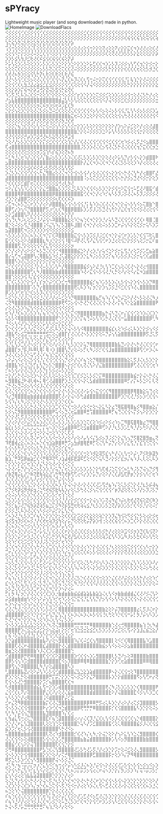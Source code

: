# sPYracy
Lightweight music player (and song downloader) made in python.
![HomeImage](https://user-images.githubusercontent.com/125816677/224558935-3e3db53b-d6f3-4278-bd84-5ea10d3fc751.png)
![DownloadFlacs](https://user-images.githubusercontent.com/125816677/224576264-485fa754-2b14-4451-be11-0212f9a9c6a5.png)
⠪⡪⡪⡪⢪⢊⢎⡪⡪⢪⢪⢊⢎⡪⡪⡪⡪⡪⡪⡪⡪⡪⡪⡪⡪⣊⢎⡪⡪⡪⢪⠪⡪⡪⢪⠪⡪⡪⢪⠪⡪⡪⡪⡪⡪⡪⡪⡪⡪⡪⡪⡪⡪⡪⡪⡪⡪⡪⡪⡪⡪⡪⡪⡪⡪⡪⡪⡪⡪⡪⡪⡪⡪⡪⡪⡪⡪⡪⡪⡪⡪⡪⡪⡪⡪⡪⡪⢎⢮⢪⢎⢮⢱⢕⢭⢪⢎⢵⢱⢍⢮⡱⢝⢬⡣⡫⡪⣕⢝⡜⣕⢝⡜⣕⢝⡜⣕⢝⡜⡵
⢩⢪⢒⢕⢕⢕⢕⢜⢌⢇⢕⢕⢕⢜⢜⢔⢕⢜⢔⢕⢜⢔⢕⢜⢔⢕⢪⢒⠕⡕⢕⢝⢔⢕⢕⠝⡔⡕⡕⣍⢎⠲⡱⢜⢜⢔⢕⢎⢜⢔⢕⢪⠪⡒⡕⡪⡪⢜⠬⡪⣊⢎⢪⠪⡪⡪⢪⠪⡪⡪⡪⡪⡪⡪⡪⡪⡪⡪⡪⡪⡪⢎⢕⢝⢜⢜⡱⡣⡣⡣⡕⣕⢕⢕⢕⡕⡕⡵⡱⡱⡣⣪⢣⢳⡸⣊⢗⢜⢎⠮⣪⢪⢎⢮⢪⢎⢮⢕⡝⡼
⠕⡥⢣⢕⡱⡡⡣⢕⢕⡱⡱⡡⡣⡱⡡⡣⡱⣑⠕⡕⡱⣑⠕⡕⡱⣑⠕⡥⣋⢎⢎⠲⡱⡡⡣⡹⡨⡪⡪⢢⢣⢋⢎⢲⡑⡕⡪⡒⡕⢕⢕⢕⢍⢎⢎⡪⡪⡪⡪⡪⡢⡣⡣⢝⢌⢎⢕⢍⢎⢎⢜⠬⡪⡪⡪⡪⡪⡪⡪⡪⡪⡣⡓⡕⡕⡕⡕⢎⢎⢎⢎⢖⢕⢕⡣⡺⣘⢎⢎⢞⢜⠦⡳⡱⡪⣪⢪⢣⡓⡝⢆⢗⢕⢇⢗⢕⢇⢗⡜⢮
⢜⢜⠢⡣⢪⢊⢎⡪⡢⢕⢜⢌⢎⢪⢊⢎⢪⠢⡝⣌⢎⠦⡹⢌⢎⢆⢫⢒⠬⡒⡕⢍⢎⢪⢊⢎⢪⢪⡘⡅⢧⢱⡑⡕⢜⠬⡪⡪⡪⣑⢕⢪⢊⢎⢆⣳⣘⣜⣔⣵⣪⣊⣎⣪⡪⡪⡪⡪⢪⢊⢎⢕⢕⢪⠪⡜⢬⠪⡪⡪⡪⡪⡪⡪⡪⡪⡪⡣⡓⡕⡕⡕⡕⡕⡕⡕⡕⣕⢕⢕⡕⡵⡱⡍⢮⠲⡕⡵⣩⢚⡕⣝⢬⡣⣫⢪⡓⣕⢝⢎
⠱⡡⡫⣘⢅⠧⡱⢌⢎⡪⡒⢕⢕⡱⡑⡕⢕⢕⠪⡢⡪⡪⡊⡖⡱⡑⡕⡱⣑⢍⡪⡪⣊⢕⡱⡱⡡⡣⡪⢪⢒⢕⢜⢌⡣⡓⡜⢔⢕⠜⣢⣧⣷⣿⣿⣿⣿⣿⣿⣿⣿⣿⣿⣿⣿⣿⣾⣬⣣⠣⡣⢣⢕⢕⢍⢎⢎⢕⢕⢪⠪⡜⢬⠪⡪⡪⣊⢎⡪⡪⡪⡪⡪⡪⡪⡪⡪⣒⢕⢕⢎⢎⢎⢎⡣⡫⡪⡪⡲⢍⠮⡲⡱⡪⢖⠵⡩⣎⢎⡳
⡑⡕⡪⢢⢕⡱⡑⡕⢕⢜⢌⡣⡪⡢⣙⠬⣊⢎⢕⢕⢜⢌⢎⢪⢊⢎⢪⠪⡢⢣⠪⡢⢕⠬⡢⡣⢪⢪⡘⣅⢣⠣⡪⡢⡣⡪⡪⡱⣡⣿⣿⣿⣿⣿⣿⣿⣿⣿⣿⣿⣿⣿⣿⣿⣿⣿⣿⣿⣿⣷⣍⢖⠥⡣⡱⣑⢕⠕⡕⢕⢍⢎⢎⢕⢕⢪⢢⢓⢜⢜⢜⢜⢜⢜⢜⢜⢪⠪⡪⡪⡪⡪⡪⡪⡪⣪⢚⡜⡪⡣⡫⣪⢪⡣⡫⡪⡳⣘⢎⢞
⠨⡪⡪⡑⢦⢑⢎⢪⠪⡢⢣⠪⡒⢕⠬⡪⢢⠣⡪⢢⠣⡪⡒⡕⡱⡡⡣⢕⠕⡕⢕⠕⡕⢕⠕⡜⡱⢢⠕⡬⣊⢕⠕⡜⢔⢕⢜⣼⣿⣿⣿⣿⣿⣿⣿⣿⣿⣿⣿⣿⣿⣿⣿⣿⣿⣿⣿⣿⣿⣿⣿⣷⡑⡕⢕⠬⡪⡪⡪⡱⣑⠕⡥⢣⠣⡣⡣⡣⡣⢕⢕⢪⡒⡕⢕⢕⢕⢝⢜⢜⢪⢪⡪⡪⡚⡴⡱⡩⣪⢚⢜⠦⡣⣕⢝⢜⢕⠵⣩⢺
⢑⢕⠜⡜⡢⡣⡱⡑⡕⡱⡑⡕⡍⡪⣊⢎⢪⢊⢎⢕⢱⡑⡜⡌⢎⢜⢌⢎⢪⢊⢎⢪⠪⣊⢎⢪⢊⢖⠱⡪⢔⢅⡫⣘⠪⣢⣿⣿⣿⢏⢴⣿⣿⣿⣿⣿⣿⣿⣿⣿⣿⣿⣿⣿⣿⣿⣿⣿⣿⣿⣿⣿⣿⡨⡣⡱⡱⢜⢌⢎⡢⢫⢜⢌⡣⡓⢜⢌⢎⢎⢎⢲⡑⣍⢎⢎⡲⣑⢕⢕⢕⢕⢜⢜⢕⡪⡪⡪⡲⡩⣪⢱⠣⡎⢮⡱⢕⢝⠦⡳
⠥⣃⠳⣘⢌⢖⠱⡜⢌⢎⢪⠜⡌⣷⡬⡢⡣⡱⡡⡣⡱⢌⢎⢜⢅⡣⡱⡡⡣⡱⡑⡕⢕⢜⢔⠕⡥⢣⡙⡔⡣⢪⠢⡕⡱⣾⣿⣿⠗⣢⣿⣿⣿⣿⣿⣿⣿⣿⣿⣿⣿⣿⣿⣿⣿⣿⣿⣿⣿⣿⣿⣿⣿⡗⡜⣌⢎⠲⡱⢌⢎⠲⡑⢎⢜⢌⡣⡣⢕⢕⡱⠱⡜⢔⢕⢕⢜⢔⢕⢕⠕⡕⡕⡕⡕⣪⢎⠮⡪⣚⢔⡣⡫⡪⡣⡪⣣⢣⢫⡪
⡱⢌⡣⡱⢌⢎⢪⢊⢎⢪⠢⡓⣌⢻⣿⣔⢕⢜⢌⠲⡑⡕⢪⠢⡣⢪⠜⡔⢕⢜⢌⢎⢪⠢⡕⡱⢪⠢⡓⢜⢌⢣⠓⡜⢔⣿⣿⠏⣜⣼⣿⣿⣿⣿⣿⣿⣿⣿⣿⣿⣿⣿⣿⣿⣿⣿⣿⣿⣿⣿⣿⣿⣿⣿⠨⡢⢕⢍⡪⣊⢎⢕⢍⢎⢪⠢⡓⡜⡪⡢⣙⢜⠪⡪⡒⡕⢕⡱⡑⢎⢎⢎⡪⣊⣾⡏⢖⢍⢎⢎⡪⡪⡪⡪⣪⢚⢔⢇⡳⢜
⢒⠕⡌⣎⢢⢣⠱⡡⡣⡱⡑⡕⣌⢚⣿⣿⣦⡣⡱⡩⡪⣘⢅⠧⡱⡑⢎⢪⠪⡢⡣⡱⡑⡕⡪⢪⢒⠕⣍⢪⢒⠥⣋⢜⠜⣿⣯⠊⣾⣿⣿⣿⣿⢿⡿⣿⣿⣿⣿⣿⣿⣿⣿⣿⡿⣿⣿⣿⣿⣿⣿⣿⣿⣯⢊⢎⠲⡑⡜⢔⠱⡊⢦⠣⡣⡹⡨⡪⢜⢌⠦⡣⡹⡨⡪⡪⡪⢜⢜⡱⡑⡕⣼⣿⡿⡩⡪⡪⡪⡪⡪⡪⡪⡪⢆⢏⢎⢎⠮⡱
⡡⣋⠲⢌⠦⡣⣙⢌⠖⡱⡑⡜⢔⠕⡼⣿⣿⣿⣦⡣⢪⠢⡣⢪⢪⡘⡅⢧⠱⡱⢌⢎⢜⢌⢎⠲⡑⡕⢬⠢⡣⢣⠪⡢⢍⣿⣷⠑⣿⣿⡿⢋⡔⡱⢢⠪⡙⣿⣿⣿⣿⡟⡫⡰⢊⢆⢎⠻⣿⣿⡿⣿⣿⡧⡱⡡⡫⡸⡨⡣⣙⢜⢢⢓⠕⡜⣌⢎⢲⢑⢕⠪⡪⢜⢔⢕⢪⠪⡢⡕⣩⣾⣿⣿⢣⠝⡜⢜⢜⠬⡪⡪⡪⡪⡣⡣⡓⡕⡝⡜
⢪⢢⢙⢆⠳⡨⢆⢕⡩⡪⣘⠜⡬⢪⠢⠽⣿⣿⣿⣷⣕⢕⠱⡑⢦⢑⢎⠲⡑⡕⡱⡘⡔⢥⠣⣙⢌⢎⢪⢊⢎⢪⢊⢎⠆⢿⣿⢈⣿⣿⡑⢕⠬⡪⡢⢫⡘⢼⣿⣿⣿⢨⠪⣌⢣⠱⡌⡣⣹⣿⠧⣸⣿⡇⢎⠲⡑⡜⢔⢕⠬⡢⡣⡱⣉⠖⡬⢢⠣⡕⢕⢍⡪⡒⢥⠣⡱⡩⣢⣽⣿⣿⣿⢏⠲⡩⡪⡱⡱⡱⡱⢪⠪⡪⡪⡪⡪⡪⡪⣪
⠢⡣⡱⡡⡣⡱⡱⢌⠦⡱⢌⢎⠲⡑⡍⢎⠽⣿⣿⣿⣿⣷⣍⢪⠢⡣⡱⡩⡪⡸⡨⣊⢎⠲⡑⡕⢬⢊⠖⡱⡡⡣⡑⢎⢪⠩⢗⢅⣿⣯⢊⢎⠪⡢⢕⠕⢜⣾⣿⣿⣿⣆⠳⡰⡑⡕⡪⢪⠸⣿⠪⠼⡟⢜⢅⢫⠜⣌⢣⢪⢊⠖⡱⣘⢔⢕⢪⡑⡕⡪⡪⢢⢕⡩⡒⣍⠎⣶⣿⣿⣿⣿⢫⡘⡕⢕⢕⢕⢪⠪⡜⣅⢫⠪⡪⡪⡪⡪⡪⡲
⡱⡑⡜⢔⠕⡜⢔⠕⡪⡊⠦⡣⣙⢌⢎⢪⢊⠺⣿⣿⣿⣿⣿⣮⣑⠕⡜⢔⡱⡘⡔⢥⠪⣑⠕⡪⡒⣅⢫⡘⡔⢕⡩⡪⡡⣋⣦⣵⣿⣿⡔⢥⢋⠲⣡⣽⣿⡿⢣⢌⢿⣿⣧⣣⠱⡪⣘⢅⣽⣿⣕⡕⡕⡱⡑⣅⠳⡨⡢⡣⡱⡩⡊⢦⠱⡡⡣⡪⡸⢌⡪⡒⢥⢊⢎⣴⣿⣿⣿⣿⣿⠣⡱⢜⢌⡣⡪⡒⡕⡕⡪⡒⡕⢭⠪⡪⡪⡪⡪⡪
⠬⡊⢎⢪⢊⢎⢪⠪⡪⡘⡕⢜⠤⡣⡱⡡⢣⠓⡜⢿⣿⣿⣿⣿⣿⣮⡪⢢⠕⣜⢘⢆⢣⠱⣉⢎⢢⢕⢌⢎⢜⠢⡕⢜⢔⢺⣿⣿⣿⣿⣿⣷⣿⣿⣿⣿⣿⢋⢆⠳⡸⣿⣿⣿⣷⣷⣾⣿⣿⣿⣿⣿⣷⠱⢜⠔⣍⢪⠢⡣⢪⢜⡘⢆⡓⢕⠜⡔⢕⠪⡔⣍⠲⣱⣾⣿⣿⣿⣿⣿⢑⢕⢕⡱⢪⠸⡌⣎⢪⠪⡪⡪⡪⡱⡱⡱⢪⠪⡪⡪
⢱⡉⢎⢅⡣⡱⡑⡕⢪⠜⡌⡎⡲⡑⡬⢊⢎⡱⣊⢒⠻⣿⣿⣿⣿⣿⣿⣮⡊⢦⠱⡡⡣⡣⡱⢌⢆⡣⢪⠢⡕⡱⢪⠢⡣⡱⡙⠿⣿⣿⣿⣿⣿⣿⣿⣿⣿⠡⡣⡙⡔⣿⣿⣿⣿⣿⣿⣿⣿⣿⣿⢟⢅⠧⡱⠱⡌⡲⡑⡕⡱⢢⡩⡪⣘⠪⣊⢎⢪⠱⢜⢄⣿⣿⣿⣿⣿⣿⡿⡡⡣⡱⢊⢖⢱⡑⢎⡢⡣⡹⢌⢎⢪⠪⡪⡪⡱⡩⡪⡪
⠥⡪⡑⡕⢌⢎⢜⢌⢣⠪⡪⣘⢌⢎⠜⡜⢔⠥⣊⢕⠱⡙⢿⣿⣿⣿⣿⣿⣿⣦⡋⢦⠱⡌⢎⠲⡑⡬⣑⠕⡜⢜⠢⡣⢕⢜⢌⠳⡰⢌⢝⠻⣿⣿⣿⣿⣿⣾⣿⣿⣷⣿⣿⣿⣿⣿⡿⢟⠫⡩⡢⢪⠢⡓⢜⡑⢎⢜⢌⢎⢪⠢⡕⢜⠔⡍⢦⠱⡑⣕⣵⣿⣿⣿⣿⣿⣿⠟⡔⢕⢜⢌⡣⡱⠱⣌⢣⠪⡪⢜⢌⢎⢕⢕⢕⢪⠪⡪⡪⢪
⢖⠱⡜⡘⢎⠦⡱⡡⡣⡱⠱⡌⢦⠱⡑⢎⢪⠢⡣⢪⡑⣍⠪⡻⣿⣿⣿⣿⣿⣿⣿⣦⡓⢬⠣⣙⢌⠖⡌⣎⢪⢊⢕⠱⡱⢌⢎⡱⡑⢥⡣⡣⠪⢿⣿⣿⣿⣿⣿⣿⣿⣿⣿⣿⣿⢟⢑⠕⡱⡑⡕⡱⡑⡍⢦⢙⠬⡢⢣⠱⡡⡓⢜⢌⢎⢪⠒⣥⣿⣿⣿⣿⣿⣿⣿⡿⢃⠳⣘⠪⡢⢣⠪⡜⡱⢌⢎⢕⡱⡑⡥⢣⠣⡪⡒⡕⣍⢎⢜⢅
⡱⡑⢎⢪⢊⠖⡱⡘⡔⣍⠪⡪⢢⢋⢜⢅⠧⡱⡑⡕⢬⠢⡣⢣⠪⢿⣿⣿⣿⣿⣿⣿⣿⣮⣎⢆⢕⠱⡪⢔⢅⠧⡱⡑⡕⡪⢢⠪⡪⣸⣿⣧⠫⡢⣪⣩⢛⡛⣛⡛⣛⢛⣫⢍⢕⢌⣾⣿⡏⡎⢜⢌⢎⢜⠢⡣⡱⡑⡕⢕⠥⡙⡬⢢⢣⣵⣿⣿⣿⣿⣿⣿⣿⡿⡫⣘⢅⡫⡢⡹⡨⡪⢪⢜⢘⢆⢣⠪⡢⡓⡜⣌⢣⠕⡍⢎⢔⢕⠕⡕
⢪⡘⣅⢣⡱⣉⢎⢜⠢⡪⡊⡎⡲⡑⢕⠜⡔⢕⢜⡘⢆⡣⡱⡑⡕⢥⡙⢿⣿⣿⣿⣿⣿⣿⣿⣷⣧⣙⠔⡕⢜⠢⡓⢜⢌⢎⢪⢊⠖⣼⣿⣿⡏⡲⡘⡯⡸⠧⠿⢇⢿⠅⢿⠰⡱⢸⣿⣿⢣⡙⡔⢕⠬⡢⡋⢆⠳⡨⡪⡊⢎⢪⣸⣶⣿⣿⣿⣿⣿⣿⣿⡿⢫⢊⠖⡱⢌⠦⡱⢜⢌⢎⡢⡣⡱⡑⢥⢋⢜⢌⠎⢦⢱⡑⣍⢎⢎⢪⢪⢪
⢢⠕⡬⢢⠪⡔⢕⢌⡣⢪⢪⡘⡌⢎⢪⢊⢎⢪⢢⡙⢔⠕⡜⢌⠎⢦⢑⢕⡙⢿⣿⣿⣿⣿⣿⣿⣿⣿⣷⣕⢅⡫⡸⢌⢆⡣⡱⡑⡕⢼⣿⣿⣧⠱⡪⣘⢌⡣⡋⣆⢣⡙⡢⡣⡑⣿⣿⣿⠢⡕⡪⡊⢎⢆⢝⢌⢣⠕⡜⣌⣷⣿⣿⣿⣿⣿⣿⣿⣿⡿⢋⢜⢌⢎⢪⢊⢖⠱⡊⠦⡣⢪⠔⡕⢜⢌⡣⡱⡡⡣⡙⡆⡣⡪⢔⠥⡣⡱⣑⢕
⡒⡕⡜⡡⡓⢜⠬⡢⢕⡱⠢⡕⢜⢅⢇⢕⠥⡣⡢⢕⢕⢱⡉⡎⡪⣑⢅⡣⡪⡑⡍⠿⣿⣿⣿⣿⣿⣿⣿⣿⣷⣮⡒⡕⢬⠢⡓⢜⢌⠦⣻⣿⣿⣮⣘⠗⢼⢇⢾⠦⡅⢿⢊⢜⣼⣿⣿⡟⡱⣘⢌⢎⢪⠢⡕⢅⣣⣾⣾⣿⣿⣿⣿⣿⣿⣿⣿⠿⡋⡔⡍⠦⡣⣑⠕⡅⢇⢝⢌⡓⢜⡢⣙⠬⡪⡢⢣⠪⡪⡸⢌⢎⢪⢊⢎⢪⠪⡜⢔⢕
⢎⢜⢌⢪⢊⢎⢪⢊⠦⡱⡑⢎⢪⠢⡣⢪⠒⡕⢜⠢⡣⡱⢌⢎⢜⠔⡥⢪⠢⣍⢪⢊⢎⠻⣿⣿⣿⣿⣿⣿⡿⢿⣿⣷⣕⢥⢙⢔⢕⠱⡔⣙⢿⣿⣿⣿⣶⣷⣾⣾⣾⣾⣾⣿⣿⣿⢏⢜⠔⡕⢬⠢⡣⢓⣼⣾⣿⣿⣿⣿⣿⣿⣿⣿⣿⠟⡱⡑⢎⢜⡘⡪⡢⡱⢊⢎⢪⠢⡣⢪⠱⡌⢆⠳⡨⡪⡑⡕⢕⢜⠢⡣⡱⡑⡕⡱⡑⢎⢎⠦
⠬⡢⡣⡱⡡⡣⡱⡡⡓⢜⢌⡣⡱⡑⡕⡱⣉⢎⢪⡑⢎⢒⢕⠜⡔⢕⠪⡒⢕⠢⡕⣅⠣⡕⣔⢙⢿⣯⣿⢿⣿⣦⡪⠻⣿⣿⣶⣕⡌⡣⡪⢢⢍⡻⣿⣿⣿⣿⣿⣿⣿⣿⣿⣿⠟⢥⠪⡢⣙⢌⢖⣥⣿⣿⠿⣛⢩⣿⣿⣿⣿⣿⠿⡋⢦⢙⢌⢎⢪⠢⡍⡪⢢⠕⡕⡱⡑⡕⡱⡑⡕⢜⢅⡫⡸⡨⣊⢎⢪⠢⡫⣘⢌⢎⢪⢊⢎⢣⠪⡪
⡑⡜⢔⠕⡜⢔⠕⡬⡊⢎⠦⡱⢜⢌⢎⢜⠤⡣⡱⡨⡣⡱⡡⡣⡱⣑⢍⢎⢕⠱⡪⢔⠕⡪⢔⠱⡢⣉⠻⣿⢯⣿⢿⣷⣔⢙⠻⣿⣿⣮⣎⡆⡣⡪⡰⣉⢍⡩⣉⢍⡉⡍⢥⠢⡱⡑⢕⣪⣴⣿⡿⠿⣋⢕⣪⣶⣿⣿⣿⠿⢋⠕⡜⡘⢆⡣⡱⡡⣃⠳⡘⡜⡢⢓⠕⡜⢌⢎⢜⢌⢎⢪⠢⡕⢜⠔⡥⢪⢒⠕⡕⢬⢒⢕⠱⡑⡕⢅⢏⢜
⢎⢪⢊⢎⢪⢊⢎⢆⢝⢌⠖⡱⢊⢆⢣⠪⡒⢕⠜⡔⢕⠜⡔⢕⠜⡤⢣⠪⡌⣣⡪⡢⡹⡨⡪⡑⡕⣌⢣⢢⡙⡫⣿⣝⣿⣻⣶⣄⢝⠹⢟⣿⢾⣔⣕⢌⠦⡱⢌⠦⡑⢎⢲⣱⣵⡿⣿⠿⡛⡩⣢⣳⡾⣿⢿⣟⠿⡋⢕⢌⢣⠓⡬⡙⡔⢕⠜⡔⣅⢫⡘⡌⣎⢱⢑⢍⢪⠢⡣⢪⠢⡣⢓⠜⡬⢪⠪⡢⡣⡙⢜⠢⡣⡱⡩⡪⡊⣎⠲⡡
⢅⡣⡱⡡⡣⡑⢎⢢⠣⣊⢎⢪⠱⡡⡣⡱⡩⡊⢎⢪⢊⢎⢪⢊⢎⢒⢕⠱⡺⣕⢽⡫⣎⢢⠓⡜⢌⢆⢣⢒⠕⡬⢂⠝⡪⢗⡷⣽⡳⣷⣱⡈⡛⠽⣫⡿⣶⣵⣊⢎⠪⡛⢿⠽⢝⠫⡰⣱⣼⢾⡯⣟⣽⠯⣋⢕⠪⡪⡑⢥⠣⣙⠔⡕⡪⡊⣎⡲⡌⢦⠱⡸⢄⢇⢕⢅⠧⡱⡑⡕⡱⡑⡕⡱⡊⢖⢱⡑⡜⣌⠣⡕⢕⢜⠔⡕⢜⢔⢍⢪
⠢⡕⢜⠔⡥⡙⡜⢢⢓⠬⡢⡣⡱⡱⡘⡔⢥⡙⡌⢖⢅⡣⡱⡡⡣⡱⡡⡣⡑⡕⢣⢏⢾⡨⣑⢍⢪⢊⠦⣃⠳⡨⡣⡙⢬⢢⡙⡪⢻⡜⡷⣝⢿⡬⣆⡜⡑⠷⢝⣟⢷⢵⣕⣜⢡⢓⠻⢝⢞⡷⢫⢋⢔⠪⡔⡱⡑⡥⡙⡔⢕⠕⡜⢌⢎⡼⣣⢏⡟⡶⡑⡕⡪⢢⠣⡊⢖⠱⡸⢌⢎⢜⢌⢎⢜⡡⢣⠜⡔⡪⡊⢎⢪⢢⡙⡬⢪⠢⡣⡱
⡑⢎⢪⢊⢎⢜⢌⢣⡑⡕⢜⠔⡕⢜⢌⢎⠦⡱⡘⡕⢬⠢⡕⢜⠔⡕⢜⢌⢎⢜⡡⢫⡚⣦⠱⡌⢕⢅⡣⡪⡑⡕⢜⡘⣆⡣⡮⢼⢦⡪⡙⡪⢗⡽⣪⡻⡺⡮⣲⡨⣑⠫⢞⢮⡫⣗⢧⢧⡱⡔⢕⢅⡣⢓⢜⢌⡪⢢⢍⢪⢊⢎⢪⠊⡶⡹⣜⢕⢝⢌⢕⠜⡜⡢⡹⡨⡣⡙⡔⢕⠬⡢⢣⠪⡢⡱⡑⢎⢜⢌⢎⡱⡡⡣⡊⢖⢱⢑⢕⢜
⢌⡣⡱⡡⡣⢪⠢⡣⡊⢎⢪⢊⢎⢪⠢⡣⢪⢪⡘⡜⡔⡕⡪⡊⢎⢪⠒⡕⢬⢢⠱⡡⢝⢬⠳⣜⠱⡬⢆⢗⢞⣜⢝⢮⢕⣝⢎⠷⡱⡙⡪⡊⣦⡩⢜⡙⢮⡳⡵⣝⢵⡫⣦⣑⡍⡪⠳⢝⡮⣫⣛⢖⢗⢵⢥⣪⡘⢆⡣⡱⡡⡣⣑⢝⡜⡵⡱⡡⡣⡊⢎⠪⡪⡘⡔⢕⠬⡊⡎⡪⡪⣘⢅⠧⡱⢜⢌⢎⢢⠣⡪⢔⠕⡬⡊⡕⣅⢣⡑⢎
⢊⠦⡱⢜⡘⢆⡣⡱⣉⠎⢦⢣⡑⡕⡱⡑⡕⡢⢕⢎⢎⢎⡕⡩⡪⡪⡕⣕⢕⢕⢵⡑⡕⡱⡹⣌⢳⢪⢕⠫⡪⢪⡑⡣⢕⢔⡕⡪⢖⢵⡪⣫⢲⡹⡪⢎⠦⡪⡘⡜⢎⢞⢖⢵⡹⣪⢳⢕⡔⡥⡙⢕⢝⢕⢗⡬⡝⡵⡱⢺⢐⢕⢜⢎⢮⢪⢊⠦⡱⣉⢎⠕⡕⢜⢜⢌⢎⢎⢜⢌⠦⡱⢌⠲⡑⡪⢢⠣⡱⡑⡕⢪⢊⠦⡱⠜⡤⢣⠪⡱
⡱⡑⢎⠦⡱⡑⡜⢔⠥⣙⠔⡥⢪⡘⡌⢎⢜⢌⢎⠖⡕⢕⢜⢌⢎⢎⡪⡢⡣⡣⡣⡪⡓⡜⢔⢕⢕⠵⣩⠪⡪⡲⡱⣙⢎⢧⢪⢝⠕⡕⢕⡱⡑⡬⢊⠖⡱⣘⢌⢎⢢⠣⡪⡡⡓⡱⢣⠳⣍⢞⡜⣣⢎⢆⡣⡪⣘⢔⢕⢕⢵⡩⣎⢣⠣⡱⣡⠳⡸⡢⡣⣓⢎⠮⡢⢣⢓⢕⢕⢕⠱⡊⢎⢕⡩⣊⢕⠱⡱⡸⡨⡣⡑⡕⡪⡊⢖⠱⡑⡕
⢜⢌⢎⠲⡑⡜⢜⢌⢎⢢⢓⠜⡢⡱⣉⢎⢢⠣⡪⢪⠪⡱⡑⡕⢜⢔⠱⡑⡕⢜⢌⢎⢪⡘⢆⢕⢕⢕⢕⢍⡪⢪⢊⢎⢢⠣⡒⡕⡱⣉⠖⡌⢎⢜⢌⢣⠕⡬⢢⠣⡱⡑⡕⢜⢌⢎⢕⠱⡔⢥⢙⢔⢕⢍⢎⠮⡢⡣⢪⢕⢕⢜⢔⠕⡕⡕⡕⢝⢜⢜⢜⢔⢕⢕⡱⡱⡱⣑⢕⢕⡩⢪⠪⡢⢕⠔⡥⢋⠦⡱⡘⡔⢕⢜⢌⢎⢕⡩⡊⢎
⠬⡢⡣⣙⢌⢎⢪⠢⡣⡱⡡⣋⢜⠔⡥⢪⡑⡕⡱⡑⡕⡱⡊⢎⢕⢌⡣⢓⠜⡪⢢⠣⡱⢌⡣⡱⡑⡕⡕⡕⣌⢣⠱⡡⡣⡱⡱⠜⡔⢕⢜⢌⡣⢪⢊⠖⡱⣘⢅⡓⢕⠱⡊⣎⢢⠣⡪⡑⢎⢢⢣⠱⡌⠦⡣⢪⠢⡕⡱⡪⡱⡱⡑⡕⢜⢌⢎⢪⠢⡣⡱⡑⢕⠬⡢⢓⢜⢔⢕⢌⠖⡱⡑⡕⢪⢊⢎⠪⡪⡸⡨⡪⢪⠢⡣⢪⢢⡑⣍⢪
⠎⢦⠱⡌⢆⡣⡱⡑⡕⢜⠔⡕⢌⢎⠲⡑⣌⢎⢜⢌⢎⢜⢌⡣⡑⢎⢜⢌⢎⢪⢒⢕⡱⡑⣌⢎⢜⠜⡬⡪⡢⡣⡣⡓⡜⢔⢕⠱⡊⣎⠢⡣⢪⡑⣅⢫⡘⡔⢕⢌⡣⣙⢌⠦⡑⡕⢥⢙⢌⢕⢅⠳⡘⡪⡊⢎⢪⠪⡜⢜⢜⢜⢌⢎⢪⠢⡣⡱⡑⡕⢜⢌⡣⡱⡑⡕⢕⠬⡢⡣⣙⢌⢎⢜⡡⡣⡱⣉⠖⡱⢌⢎⠲⡑⡕⡱⠢⡕⢔⠥
⡋⡆⡳⠸⡌⡲⡑⡜⢜⢌⢎⢪⢊⢎⡱⡱⡐⣷⣾⣶⣷⣷⣮⣮⣾⣵⣵⣧⣷⣵⣱⢌⢆⢣⠪⡲⣷⣷⣾⣾⣾⣌⢎⢜⠜⡪⢌⢣⠕⡬⣪⣾⣶⣷⣾⣶⢣⠪⡪⢢⠕⡬⢢⢣⠱⡊⢖⠱⡡⡣⢪⡑⣍⢪⡘⣅⢣⢣⡙⡜⡢⢣⠪⡢⢣⠣⡕⢜⢌⢎⢪⠢⡕⢜⢌⢎⢪⢊⠦⡱⠢⡕⢬⠢⡪⢢⠕⣌⢎⢪⠢⡣⣙⢌⢎⢜⡑⢎⢪⢒
⢎⢜⢌⢓⢜⢌⢪⢊⢎⢢⢣⠱⡡⡣⢜⠔⡅⢿⣿⣿⣿⣿⣿⣿⣿⣿⣿⣿⣿⣿⣿⣷⣕⢕⠕⡬⡹⣿⣿⣿⣿⣿⣔⢅⡫⡸⢌⠖⡕⣼⣿⣿⣿⣿⡿⣑⢕⠱⡑⡕⢪⠒⡥⢣⡙⣌⢣⡙⡌⢎⠦⡱⢌⠦⡱⢌⠦⡣⢪⢪⢘⢆⢓⢕⠱⡑⢎⢪⠒⡥⡃⡳⡘⡬⢢⠣⡱⡡⡓⢜⡑⢎⠲⡑⡕⡱⡑⢦⢑⢕⠱⡱⢌⢆⢣⠪⡌⡣⡱⡡
⢪⠢⡣⡱⣡⣣⣱⣡⣣⣑⢕⡱⡱⡘⢆⢝⢌⣻⣿⣿⣿⣿⢛⡛⣛⢛⡛⠿⣿⣿⣿⣿⣿⣷⢑⢜⢔⢚⢿⣿⣿⣿⣿⣦⢱⢘⢆⠳⣼⣿⣿⣿⣿⡟⡱⢌⣪⣑⣕⣩⣊⡕⡪⢢⣕⣬⡆⡕⡪⡊⢖⢱⣑⣪⣒⣕⣪⣊⢆⡣⡱⡡⡣⡱⡩⣊⢕⢅⢫⠔⡕⣱⣸⣌⣮⣑⣕⡜⡌⢮⠨⡣⣙⣌⣎⣜⣘⡆⡣⡱⡑⡕⢪⢊⢎⣪⣪⣘⣔⡕
⡱⡑⣵⣾⣿⣿⣿⣿⣿⣿⣿⣶⣧⠝⡔⢕⠢⣻⣿⣿⣿⣿⠱⡌⢎⠬⣊⢎⢢⢻⣿⣿⣿⣿⡇⢕⠪⡊⢎⢿⣿⣿⣿⣿⣧⠱⣡⣿⣿⣿⣿⣿⢏⢜⢌⠖⢼⣿⣿⣿⣿⣎⣼⣿⣿⣿⡗⢜⢌⣾⣿⣿⣿⣿⣿⣿⣿⣿⣿⣷⣮⡢⢣⠪⡢⢕⠬⡪⣢⣷⣿⣿⣿⣿⣿⣿⣿⣿⣿⣶⣑⢕⢜⣿⣿⣿⣿⣷⠱⡸⢌⢎⡱⡡⣿⣿⣿⣿⣿⢑
⢊⣾⣿⣿⣿⡿⡛⢟⠿⢿⣿⣿⢏⢪⢊⢎⠕⣽⣿⣿⣿⣿⡱⢊⢎⢪⠢⡱⡡⣻⣿⣿⣿⣿⢇⡣⣙⠜⡢⢕⠽⣿⣿⣿⣿⣷⣿⣿⣿⣿⡿⡣⢪⢢⠱⡩⣺⣿⣿⣿⣿⣾⣿⣿⣿⣿⣏⠪⡢⡹⣿⣿⡿⠿⢿⠿⣿⣿⣿⣿⣿⣷⡑⡕⡱⢊⢖⣵⣿⣿⣿⣿⣿⠿⠿⢿⣿⣿⣿⡿⢫⢢⡑⠽⣿⣿⣿⣿⣇⠳⡘⡔⢕⣼⣿⣿⣿⣿⠣⡱
⢃⣿⣿⣿⣿⣧⣝⡔⢕⠕⡬⢣⠱⡡⡣⢪⢊⣾⣿⣿⣿⣿⣌⣣⣑⣕⣱⣵⣾⣿⣿⣿⣿⡿⠢⡕⢌⢎⢪⢒⢕⠹⣿⣿⣿⣿⣿⣿⣿⡟⡱⡑⢕⢅⡓⢕⢼⣿⣿⣿⣿⣿⡿⡛⡍⡭⡑⡕⡱⡑⢭⠢⡪⣑⠕⡕⣌⠝⣿⣿⣿⣿⡧⡱⡑⡕⣾⣿⣿⣿⣿⠫⡢⢣⢋⠖⡔⢝⢏⢪⠢⡣⢜⡑⣻⣿⣿⣿⣿⡕⡩⡊⢦⣿⣿⣿⣿⢏⢎⠲
⠣⡺⣿⣿⣿⣿⣿⣿⣿⣾⣮⣆⢫⠒⡕⡱⡡⢾⣿⣿⣿⣿⣿⣿⣿⣿⣿⣿⣿⣿⣿⣿⢟⢌⠳⡨⡣⡱⡡⡣⡱⡑⢎⢿⣿⣿⣿⣿⠟⣌⢪⢊⢎⢆⠝⡔⢽⣿⣿⣿⣿⡟⣌⢎⠜⡔⢕⢜⢌⣮⣶⣿⣿⣿⣿⣿⣾⣾⣿⣿⣿⣿⣗⠕⡜⢬⣿⣿⣿⣿⣏⠪⡪⢢⠣⡱⣉⢎⢢⠣⡣⡱⡑⡜⢔⢿⣿⣿⣿⣿⢨⠪⣾⣿⣿⣿⡟⡬⡊⣕
⣊⠖⣌⢝⠻⡿⣿⣿⣿⣿⣿⣿⣷⡍⢎⢜⢌⣻⣿⣿⣿⣿⣿⣿⣿⡿⡿⠿⠿⡛⡫⢔⢅⠧⡱⡑⡜⢔⠕⡜⢔⢍⡪⣹⣿⣿⣿⣿⡣⢪⠢⡣⡱⢌⢎⢪⢺⣿⣿⣿⣿⠗⡔⡱⢊⢎⠲⣑⣾⣿⣿⣿⡿⢟⢛⡛⡛⠿⣿⣿⣿⣿⡯⡊⢎⢪⣿⣿⣿⣿⣧⠣⡱⡑⡕⢕⠬⡢⢣⢃⠳⡘⡬⢪⢢⡙⣿⣿⣿⣿⣧⣹⣿⣿⣿⣿⠱⡌⢎⢔
⢆⢳⣴⣅⢫⢒⢔⢍⡙⣿⣿⣿⣿⣏⠎⢦⢑⣽⣿⣿⣿⣿⢔⠔⡔⢌⢎⡹⡘⣌⢎⢆⢣⠪⡪⡸⢌⢎⢪⢊⢎⢢⡑⢾⣿⣿⣿⣿⡕⡱⡑⡜⢌⠖⣅⢣⣹⣿⣿⣿⣿⢇⢕⢕⢱⢑⢕⢺⣿⣿⣿⣿⡑⢥⠣⡜⡩⣊⣿⣿⣿⣿⣯⢊⢕⢅⢿⣿⣿⣿⣿⣮⡪⡸⢌⢎⢪⣪⣮⡱⡩⡊⢖⢅⡣⢪⢜⣿⣿⣿⣿⣿⣿⣿⣿⠣⡓⢜⠪⡢
⢥⣿⣿⣿⣿⣶⣷⣾⣾⣿⣿⣿⣿⢇⢝⢔⠱⣺⣿⣿⣿⣿⡊⢎⢜⠱⡌⢆⠳⡐⡕⢬⡑⢕⠕⡜⢢⠕⣅⢣⠱⣑⢌⣻⣿⣿⣿⣿⢎⢜⢌⢎⢪⠪⡢⢕⢼⣿⣿⣿⣿⡣⢪⠢⡣⡱⡡⡛⣿⣿⣿⣿⣿⣦⣷⣬⣾⣿⣿⣿⣿⣿⡷⡡⢣⠪⡢⡻⣿⣿⣿⣿⣿⣷⣷⣿⣿⣿⣿⣿⣮⢊⢎⢢⠕⡕⢬⢹⣿⣿⣿⣿⣿⣿⢏⢎⢪⡑⡕⡪
⡪⢛⠿⣿⣿⣿⣿⣿⣿⣿⣿⠟⣣⢑⢎⢌⢣⣻⣿⣿⣿⣿⢜⡡⡣⢓⢜⡡⡫⡘⡜⢔⡱⡑⡕⡩⡒⢕⠬⣊⢕⢜⢄⣻⣿⣿⣿⣿⡣⢪⠢⡣⡱⡑⡕⢪⢺⣿⣿⣿⣿⡕⡱⡑⢕⠜⡔⢍⡚⢿⣿⣿⣿⣿⣿⣿⡿⣋⣿⣿⣿⣿⡯⡒⢕⡱⠱⡌⡝⠻⢿⣿⣿⣿⣿⣿⣿⣿⠿⡫⣑⢅⡣⡱⢊⢎⢢⠣⣻⣿⣿⣿⣿⡟⢬⠢⡣⡪⣘⢌
⣘⢅⠳⡐⢦⠩⡭⡩⡍⡲⡰⡑⣅⢣⠪⡊⢦⢒⢔⠕⡬⢢⠣⡪⡸⢌⠦⡱⡘⡬⢪⠢⡕⢜⢌⢎⢜⡡⡣⢪⠢⡣⢪⠢⡪⢢⠪⡢⡱⡑⡕⢪⠢⡓⣌⢣⠱⡊⣆⢣⠪⡔⢕⡩⡊⢎⢪⠪⡘⢆⠦⡩⡍⡭⡩⡢⢪⢔⢌⠖⢬⠢⡱⡑⡕⡌⡳⡨⡪⡱⠱⡌⢭⠩⡭⡩⡣⡊⣎⢢⠣⡪⢔⢕⢱⣧⣧⣵⣽⣿⣿⣿⡿⡑⡕⡱⡑⡜⢔⠕
⢕⢌⡣⡙⡔⡣⢪⠢⡓⢜⠔⡕⢬⠢⡫⡘⢆⡣⡱⡑⢎⠲⡑⡕⢜⠢⡓⢜⢌⠖⡱⡑⢎⢪⠢⡣⢪⠢⡕⡱⡑⡕⡑⡕⡱⡑⢕⠕⡜⢌⢎⡱⡑⡕⢌⢎⡱⠱⡌⡲⡑⢎⠦⣑⢍⢪⠢⡫⡘⢕⠪⡒⡜⢔⢕⠱⡱⢌⢆⢫⠢⣋⢜⢌⢎⢜⠔⡕⢌⢎⢕⢪⢊⢎⠦⡱⣘⢌⠦⣑⢕⠱⡑⢬⣿⣿⣿⣿⣿⣿⣿⡿⡑⡕⢜⢌⢎⢜⢌⢎
⠎⢦⢑⢎⢜⢌⢎⢪⢊⢎⢪⢊⢖⠱⡅⡝⢔⠕⡬⡊⢎⢕⠕⡜⡡⣋⢜⠪⡢⣋⢜⢌⡣⡱⡑⡕⡱⡑⡜⢌⢎⢜⢌⢎⢜⢌⢎⢪⢊⠎⢦⠱⣘⠜⡜⢔⢕⠱⡪⡸⢌⢎⠲⡡⡪⡑⢕⠥⣙⢌⡣⡱⡊⢎⠲⡑⡕⢪⢊⠖⡱⡡⡪⢢⠣⣊⢎⢪⠪⡢⡣⡑⡕⢜⠢⡣⢪⠢⡓⢬⠢⡫⡘⡥⣙⢛⢛⢟⡛⣛⠍⢦⢱⡘⢕⠜⡔⢕⠪⡢

